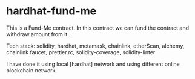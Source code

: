 # hardhat-fund-me

This is a Fund-Me contract. In this contract we can fund the contract and withdraw amount from it .

Tech stack: solidity, hardhat, metamask, chainlink, etherScan, alchemy, chainlink faucet, prettier.rc, solidity-coverage, solidity-linter

I have done it using local [hardhat] network and using different online blockchain network.
